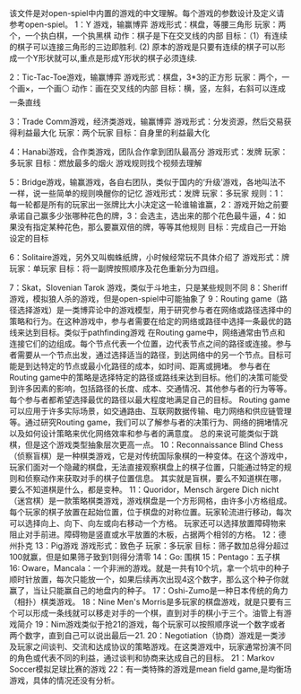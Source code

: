 该文件是对open-spiel中内置的游戏的中文理解。每个游戏的参数设计及定义请参考open-spiel。
1：Y 游戏，输赢博弈
   游戏形式：棋盘，等腰三角形
   玩家：两个，一个执白棋，一个执黑棋
   动作：棋子是下在交叉线的内部
   目标：（1）有连续的棋子可以连接三角形的三边即胜利. (2) 原本的游戏是只要有连续的棋子可以形成一个Y形状就可以,重点是形成Y形状的棋子必须连续.
   
2：Tic-Tac-Toe游戏，输赢博弈
   游戏形式：棋盘，3*3的正方形
   玩家：两个，一个画×，一个画⚪
   动作：画在交叉线的内部
   目标：横，竖，左斜，右斜可以连成一条直线

3：Trade Comm游戏，经济类游戏，输赢博弈
   游戏形式：分发资源，然后交易获得利益最大化
   玩家：两个玩家
   目标：自身里的利益最大化
   
4：Hanabi游戏，合作类游戏，团队合作拿到团队最高分
   游戏形式：发牌
   玩家：多玩家
   目标：燃放最多的烟火 游戏规则找个视频去理解

5：Bridge游戏，输赢游戏，各自右团队，类似于国内的‘升级’游戏，各地叫法不一样，说一些简单的规则唤醒你的记忆
   游戏形式：发牌
   玩家：多玩家
   规则：1：每一轮都是所有的玩家出一张牌比大小决定这一轮谁输谁赢，2：游戏开始之前要承诺自己赢多少张哪种花色的牌，3：会选主，选出来的那个花色最牛逼，4：如果没有指定某种花色，那么要赢双倍的牌，等等其他规则
   目标：完成自己一开始设定的目标

6：Solitaire游戏，另外又叫蜘蛛纸牌，小时候经常玩不具体介绍了
   游戏形式：牌
   玩家：单玩家
   目标：将一副牌按照顺序及花色重新分为四组。

7：Skat，Slovenian Tarok 游戏，类似于斗地主，只是某些规则不同
8：Sheriff游戏，模拟狼人杀的游戏，但是open-spiel中可能抽象了
9：Routing game（路径选择游戏）是一类博弈论中的游戏模型，用于研究参与者在网络或路径选择中的策略和行为。在这种游戏中，参与者需要在给定的网络或路径中选择一条最优的路线来达到目标。类似于pathfinding游戏
   在Routing game中，网络通常由节点和连接它们的边组成。每个节点代表一个位置，边代表节点之间的路径或连接。参与者需要从一个节点出发，通过选择适当的路径，到达网络中的另一个节点。目标可能是到达特定的节点或最小化路径的成本，如时间、距离或拥堵。
   参与者在Routing game中的策略是选择特定的路径或路线来达到目标。他们的决策可能受到许多因素的影响，包括路径的长度、成本、交通情况、其他参与者的行为等等。每个参与者都希望选择最优的路径以最大程度地满足自己的目标。
   Routing game可以应用于许多实际场景，如交通路由、互联网数据传输、电力网络和供应链管理等。通过研究Routing game，我们可以了解参与者的决策行为、网络的拥堵情况以及如何设计策略来优化网络效率和参与者的满意度。
   总的来说可能类似于跳棋，但是这个游戏类型抽象层次更高一点。
10：Reconnaissance Blind Chess（侦察盲棋）是一种棋类游戏，它是对传统国际象棋的一种变体。在这个游戏中，玩家们面对一个隐藏的棋盘，无法直接观察棋盘上的棋子位置，只能通过特定的规则和侦察动作来获取对手的棋子位置信息。
    其实就是盲棋，要么不知道棋在哪，要么不知道棋是什么，都是变种。
11：Quoridor，Mensch ärgere Dich nicht（迷宫棋）是一款策略棋类游戏，游戏棋盘是一个方形网格，由许多小方格组成。每个玩家的棋子放置在起始位置，位于棋盘的对称位置。玩家轮流进行移动，每次可以选择向上、向下、向左或向右移动一个方格。
    玩家还可以选择放置障碍物来阻止对手前进。障碍物是竖直或水平放置的木板，占据两个相邻的方格。
12：德州扑克
13：Pig游戏
    游戏形式：致色子
    玩家：多玩家
    目标：筛子数加总得分超过100就赢，但是如果筛子致到1则得分清零
14：Go: 围棋
15：Pentago：五子棋
16: Oware，Mancala：一个非洲的游戏。就是一共有10个坑，拿一个坑中的种子顺时针放置，每次只能放一个，如果后续再次出现4这个数字，那么这个种子你就赢了，当让只能赢自己的地盘内的种子。
17：Oshi-Zumo是一种日本传统的角力（相扑）棋类游戏。
18：Nine Men's Morris是多玩家的棋盘游戏，就是只要有三个可以形成一条线就可以移走对手的一个棋，直到对手的棋小于三个。油管上有游戏简介
19：Nim游戏类似于抢21的游戏，每个玩家可以按照顺序说一个数字或者两个数字，直到自己可以说出最后一21.
20：Negotiation（协商）游戏是一类涉及玩家之间谈判、交流和达成协议的策略游戏。在这类游戏中，玩家通常扮演不同的角色或代表不同的利益，通过谈判和协商来达成自己的目标。
21：Markov Soccer模拟足球比赛的游戏
22：有一类特殊的游戏是mean field game,是均衡场游戏，具体的情况还没有分析。
